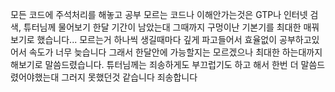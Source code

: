 모든 코드에 주석처리를 해놓고 공부 모르는 코드나 이해안가는것은 GTP나 인터넷 검색, 튜터님께 물어보기
한달 기간이 남았는대 그때까지 구멍이난 기본기를 최대한 매꿔보기로 했습니다...
모르는거 하나씩 생길때마다 깊게 파고들어서 효율없이 공부하고있어서 속도가 너무 늦습니다
그래서 한달안에 가능할지는 모르겠으나 최대한 하는대까지 해보기로 말씀드렸습니다.
튜터님께는 죄송하게도 부끄럽기도 하고 해서 한번 더 말씀드렸어야했는대 그러지 못했던것 같습니다
죄송합니다

